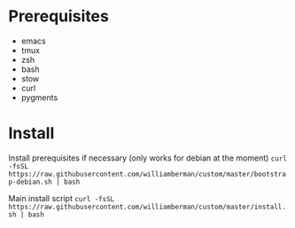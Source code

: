 # Prerequisites
- emacs
- tmux
- zsh
- bash
- stow
- curl
- pygments

# Install
Install prerequisites if necessary (only works for debian at the moment)
`curl -fsSL https://raw.githubusercontent.com/williamberman/custom/master/bootstrap-debian.sh | bash`

Main install script
`curl -fsSL https://raw.githubusercontent.com/williamberman/custom/master/install.sh | bash`
